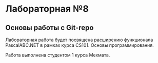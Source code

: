 # Лабораторная №8
## Основы работы с Git-repo

Лабораторная работа будет посвящена расширению функционала PascalABC.NET в рамках курса CS101. Основы программирования.

Работа выполнена студентом 1 курса Мехмата.